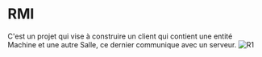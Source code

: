 # RMI
C'est un projet qui vise à construire un client qui contient une entité Machine et une autre Salle, ce dernier communique avec un serveur.
![R1](https://github.com/Hajar05ab/RMI/assets/112958434/0e27eb0c-4eca-4f83-8cbb-3cea4eab77bb)

